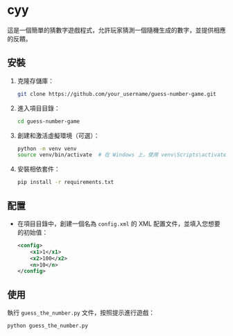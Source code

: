 # cyy
這是一個簡單的猜數字遊戲程式，允許玩家猜測一個隨機生成的數字，並提供相應的反饋。

## 安裝

1. 克隆存儲庫：

    ```bash
    git clone https://github.com/your_username/guess-number-game.git
    ```

2. 進入項目目錄：

    ```bash
    cd guess-number-game
    ```

3. 創建和激活虛擬環境（可選）：

    ```bash
    python -m venv venv
    source venv/bin/activate  # 在 Windows 上，使用 venv\Scripts\activate
    ```

4. 安裝相依套件：

    ```bash
    pip install -r requirements.txt
    ```

## 配置

- 在項目目錄中，創建一個名為 `config.xml` 的 XML 配置文件，並填入您想要的初始值：

    ```xml
    <config>
        <x1>1</x1>
        <x2>100</x2>
        <n>10</n>
    </config>
    ```

## 使用

執行 `guess_the_number.py` 文件，按照提示進行遊戲：

```bash
python guess_the_number.py
